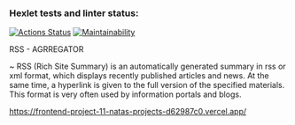 ### Hexlet tests and linter status:
[![Actions Status](https://github.com/NatShulga/frontend-project-11/actions/workflows/hexlet-check.yml/badge.svg)](https://github.com/NatShulga/frontend-project-11/actions)  [![Maintainability](https://api.codeclimate.com/v1/badges/a2426a9d5821cc7fbe22/maintainability)](https://codeclimate.com/github/NatShulga/frontend-project-11/maintainability)



RSS - AGRREGATOR 

~ RSS (Rich Site Summary) is an automatically generated summary in rss or xml format, which displays recently published articles and news. At the same time, a hyperlink is given to the full version of the specified materials. This format is very often used by information portals and blogs.


https://frontend-project-11-natas-projects-d62987c0.vercel.app/

